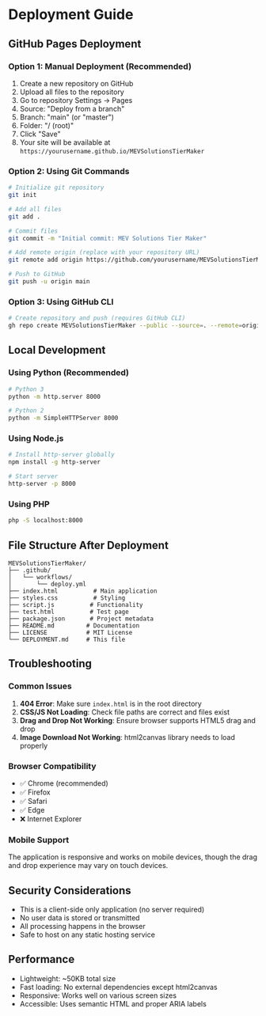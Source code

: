 # Deployment Guide

## GitHub Pages Deployment

### Option 1: Manual Deployment (Recommended)
1. Create a new repository on GitHub
2. Upload all files to the repository
3. Go to repository Settings → Pages
4. Source: "Deploy from a branch"
5. Branch: "main" (or "master")
6. Folder: "/ (root)"
7. Click "Save"
8. Your site will be available at `https://yourusername.github.io/MEVSolutionsTierMaker`

### Option 2: Using Git Commands
```bash
# Initialize git repository
git init

# Add all files
git add .

# Commit files
git commit -m "Initial commit: MEV Solutions Tier Maker"

# Add remote origin (replace with your repository URL)
git remote add origin https://github.com/yourusername/MEVSolutionsTierMaker.git

# Push to GitHub
git push -u origin main
```

### Option 3: Using GitHub CLI
```bash
# Create repository and push (requires GitHub CLI)
gh repo create MEVSolutionsTierMaker --public --source=. --remote=origin --push
```

## Local Development

### Using Python (Recommended)
```bash
# Python 3
python -m http.server 8000

# Python 2
python -m SimpleHTTPServer 8000
```

### Using Node.js
```bash
# Install http-server globally
npm install -g http-server

# Start server
http-server -p 8000
```

### Using PHP
```bash
php -S localhost:8000
```

## File Structure After Deployment
```
MEVSolutionsTierMaker/
├── .github/
│   └── workflows/
│       └── deploy.yml
├── index.html          # Main application
├── styles.css          # Styling
├── script.js          # Functionality
├── test.html          # Test page
├── package.json       # Project metadata
├── README.md         # Documentation
├── LICENSE           # MIT License
└── DEPLOYMENT.md     # This file
```

## Troubleshooting

### Common Issues

1. **404 Error**: Make sure `index.html` is in the root directory
2. **CSS/JS Not Loading**: Check file paths are correct and files exist
3. **Drag and Drop Not Working**: Ensure browser supports HTML5 drag and drop
4. **Image Download Not Working**: html2canvas library needs to load properly

### Browser Compatibility
- ✅ Chrome (recommended)
- ✅ Firefox
- ✅ Safari
- ✅ Edge
- ❌ Internet Explorer

### Mobile Support
The application is responsive and works on mobile devices, though the drag and drop experience may vary on touch devices.

## Security Considerations

- This is a client-side only application (no server required)
- No user data is stored or transmitted
- All processing happens in the browser
- Safe to host on any static hosting service

## Performance

- Lightweight: ~50KB total size
- Fast loading: No external dependencies except html2canvas
- Responsive: Works well on various screen sizes
- Accessible: Uses semantic HTML and proper ARIA labels
